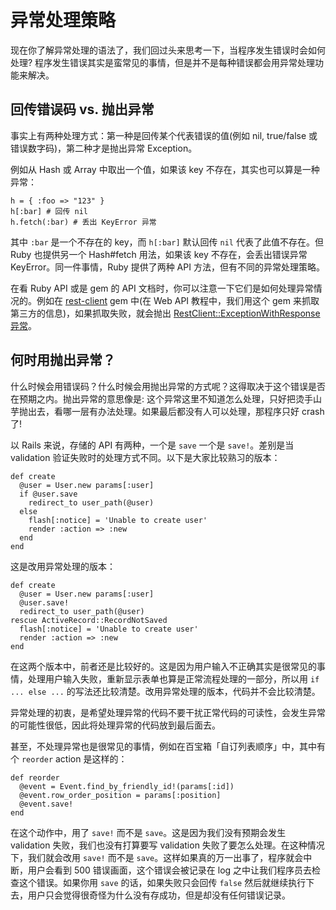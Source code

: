 # 异常处理策略

现在你了解异常处理的语法了，我们回过头来思考一下，当程序发生错误时会如何处理? 程序发生错误其实是蛮常见的事情，但是并不是每种错误都会用异常处理功能来解决。

## 回传错误码 vs. 抛出异常

事实上有两种处理方式：第一种是回传某个代表错误的值(例如 nil, true/false 或错误数字码)，第二种才是抛出异常 Exception。

例如从 Hash 或 Array 中取出一个值，如果该 key 不存在，其实也可以算是一种异常：

```
h = { :foo => "123" }
h[:bar] # 回传 nil
h.fetch(:bar) # 丢出 KeyError 异常
```

其中 `:bar` 是一个不存在的 key，而 `h[:bar]` 默认回传 `nil` 代表了此值不存在。但 Ruby 也提供另一个 Hash#fetch 用法，如果该 key 不存在，会丢出错误异常 KeyError。同一件事情，Ruby 提供了两种 API 方法，但有不同的异常处理策略。

在看 Ruby API 或是 gem 的 API 文档时，你可以注意一下它们是如何处理异常情况的。例如在 [rest-client](https://github.com/rest-client/rest-client) gem 中(在 Web API 教程中，我们用这个 gem 来抓取第三方的信息)，如果抓取失败，就会抛出 [RestClient::ExceptionWithResponse 异常](https://github.com/rest-client/rest-client#exceptions-see-httpwwww3orgprotocolsrfc2616rfc2616-sec10html)。

## 何时用抛出异常？

什么时候会用错误码？什么时候会用抛出异常的方式呢？这得取决于这个错误是否在预期之内。抛出异常的意思像是: 这个异常这里不知道怎么处理，只好把烫手山芋抛出去，看哪一层有办法处理。如果最后都没有人可以处理，那程序只好 crash 了!

以 Rails 来说，存储的 API 有两种，一个是 `save` 一个是 `save!`。差别是当 validation 验证失败时的处理方式不同。以下是大家比较熟习的版本：

```
def create
  @user = User.new params[:user]
  if @user.save
    redirect_to user_path(@user)
  else
    flash[:notice] = 'Unable to create user'
    render :action => :new
  end
end
```

这是改用异常处理的版本：

```
def create
  @user = User.new params[:user]
  @user.save!
  redirect_to user_path(@user)
rescue ActiveRecord::RecordNotSaved
  flash[:notice] = 'Unable to create user'
  render :action => :new
end
```

在这两个版本中，前者还是比较好的。这是因为用户输入不正确其实是很常见的事情，处理用户输入失败，重新显示表单也算是正常流程处理的一部分，所以用 `if ... else ...` 的写法还比较清楚。改用异常处理的版本，代码并不会比较清楚。

异常处理的初衷，是希望处理异常的代码不要干扰正常代码的可读性，会发生异常的可能性很低，因此将处理异常的代码放到最后面去。

甚至，不处理异常也是很常见的事情，例如在百宝箱「自订列表顺序」中，其中有个 `reorder` action 是这样的：

```
def reorder
  @event = Event.find_by_friendly_id!(params[:id])
  @event.row_order_position = params[:position]
  @event.save!
end
```

在这个动作中，用了 `save!` 而不是 `save`。这是因为我们没有预期会发生 validation 失败，我们也没有打算要写 validation 失败了要怎么处理。在这种情况下，我们就会改用 `save!` 而不是 `save`。这样如果真的万一出事了，程序就会中断，用户会看到 500 错误画面，这个错误会被记录在 log 之中让我们程序员去检查这个错误。如果你用 `save` 的话，如果失败只会回传 `false` 然后就继续执行下去，用户只会觉得很奇怪为什么没有存成功，但是却没有任何错误记录。
